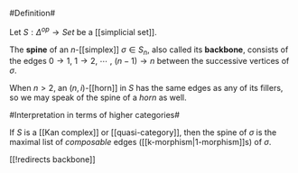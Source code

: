 

#Definition#

Let $S : \Delta^{op} \to Set$ be a [[simplicial set]].

The **spine** of an $n$-[[simplex]] $\sigma \in S_n$, also called its **backbone**, consists of the edges $0 \to 1$, $1 \to 2$, $\cdots$ , $(n-1) \to n$ between the successive vertices of $\sigma$. 

When $n \gt 2$, an $(n,i)$-[[horn]] in $S$ has the same edges as any of its fillers, so we may speak of the spine of a $horn$ as well. 

#Interpretation in terms of higher categories#

If $S$ is a [[Kan complex]] or [[quasi-category]], then 
the spine of $\sigma$ is the maximal list of _composable_ edges ([[k-morphism|1-morphism]]s) of $\sigma$. 


[[!redirects backbone]]